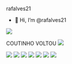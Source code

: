 rafalves21
-  👋 Hi, I’m @rafalves21

![](https://media1.tenor.com/m/R_eZ54c3HF8AAAAd/coutinho-vasco.gif)


COUTINHO VOLTOU
![](https://media1.tenor.com/m/FZ9gTKlmJ_8AAAAd/vascouiuiuiui.gif)

![](https://media1.tenor.com/m/shH18KWTKSwAAAAC/palmas-payet-payet-vasco.gif)
![](https://media1.tenor.com/m/sTDS6EpZGEoAAAAd/para-de-fofoca-fofoca.gif)
![](https://media1.tenor.com/m/8tAmH3T0bkYAAAAd/gigas0-vasc%C3%A3o.gif)
![](https://media1.tenor.com/m/6AR1IELZpjAAAAAd/coutinho-xmas.gif)
![](https://media1.tenor.com/m/gWFGuY1tr7QAAAAd/ronaldo-brighton.gif)
![](https://media1.tenor.com/m/bTbRxf13DE8AAAAd/cristiano-ronaldo.gif)
![](https://media1.tenor.com/m/5k6Vr0i8C9AAAAAC/ronaldo-ronaldo-manchester.gif)
